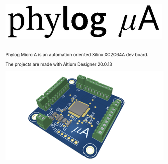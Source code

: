 <img src="https://github.com/ermannomillo/MicroA_Xilinx/blob/main/images/microAlogo.gif" width="500">

#

Phylog Micro A is an automation oriented Xilinx XC2C64A dev board. 

The projects are made with Altium Designer 20.0.13

![alt text](https://github.com/ermannomillo/MicroA_Xilinx/blob/main/images/microA_trasparent.png?raw=true)


